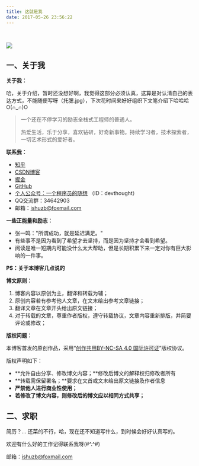 ```yaml
---
title: 这就是我
date: 2017-05-26 23:56:22
---
```


<br/>

![](./img/cover.jpg)

## 一、关于我

**关于我：**

哈，关于介绍，暂时还没想好啊，我觉得这部分必须认真，这算是对认清自己的表达方式，不能随便写呀（托腮.jpg），下次花时间来好好组织下文笔介绍下哈哈哈O(∩_∩)O 

> 一个还在不停学习的励志全栈式工程师的普通人。
>
> 热爱生活，乐于分享，喜欢钻研，好奇新事物。持续学习者，技术探索者，一切艺术形式的爱好者。

**联系我：** 

- [知乎](https://www.zhihu.com/people/jaybo-52)
- [CSDN博客](http://blog.csdn.net/u012195214)
- [掘金](https://juejin.im/user/59efef14f265da431a426511/activities)
- [GitHub](https://github.com/strivebo)
- [个人公众号：一个程序员的随想](http://mp.weixin.qq.com/s/YhlSz8NKbDmFVhIbS9gZYA) （ID：devthought）
- QQ交流群：34642903
- 邮箱：<ishuzb@foxmail.com> 


**一些正能量和励志：**

- 张一鸣："所谓成功，就是延迟满足。"
- 有些事不是因为看到了希望才去坚持，而是因为坚持才会看到希望。
- 阅读是唯一短期内可能没什么太大帮助，但是长期积累下来一定对你有巨大影响的一件事。



**PS：关于本博客几点说的**  

**博文原则：**

1. 博客内容以原创为主，翻译和转载为辅；
2. 原创内容若有参考他人文章，在文末给出参考文章链接；
3. 翻译文章在文章开头给出原文链接；
4. 对于转载的文章，尊重作者版权，遵守转载协议，文章内容重新排版，并简要评论或修改；

**版权问题：**

本博客首发的原创作品，采用“[创作共用BY-NC-SA 4.0 国际许可证](http://creativecommons.org/licenses/by-nc-sa/4.0/deed.en)”版权协议。

版权声明如下：

- **允许自由分享、修改博文内容；**修改后博文的解释权归修改者所有
- **转载需保留署名；**要求在文首或文末给出原文链接及作者信息
- **严禁他人进行商业性使用；**
- **若修改了博文内容，则修改后的博文应以相同方式共享；**




## 二、求职 

简历？... 还菜的不行，哈，现在还不知道写什么，到时候会好好认真写的。

欢迎有什么好的工作记得联系我呀(#^.^#) 

邮箱：<ishuzb@foxmail.com> 